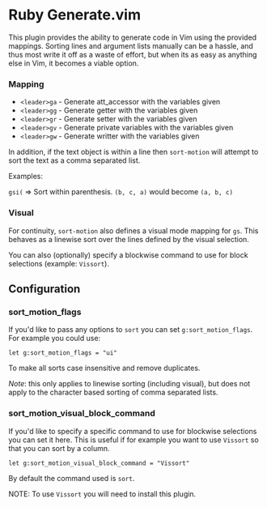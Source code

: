 Ruby Generate.vim
===============

This plugin provides the ability to generate code in Vim using the provided mappings.
Sorting lines and argument lists manually can be a hassle, and thus
most write it off as a waste of effort, but when its as easy as anything else
in Vim, it becomes a viable option.

### Mapping

- `<leader>ga` - Generate att_accessor with the variables given
- `<leader>gg` - Generate getter with the variables given
- `<leader>gr` - Generate setter with the variables given
- `<leader>gv` - Generate private variables with the variables given
- `<leader>gw` - Generate writter with the variables given

In addition, if the text object is within a line then `sort-motion` will
attempt to sort the text as a comma separated list.

Examples:

`gsi(` => Sort within parenthesis. `(b, c, a)` would become `(a, b, c)`

### Visual

For continuity, `sort-motion` also defines a visual mode mapping for `gs`.
This behaves as a linewise sort over the lines defined by the visual selection.

You can also (optionally) specify a blockwise command to use for block
selections (example: `Vissort`).

Configuration
-------------

### sort_motion_flags

If you'd like to pass any options to `sort`
you can set `g:sort_motion_flags`. For example you could use:

```vim
let g:sort_motion_flags = "ui"
```

To make all sorts case insensitive and remove duplicates.

*Note*: this only applies to linewise sorting (including visual), but does
not apply to the character based sorting of comma separated lists.

### sort_motion_visual_block_command

If you'd like to specify a specific command to use for blockwise selections you
can set it here. This is useful if for example you want to use `Vissort` so that
you can sort by a column.

```vim
let g:sort_motion_visual_block_command = "Vissort"
```

By default the command used is `sort`.

NOTE: To use `Vissort` you will need to install this plugin.
